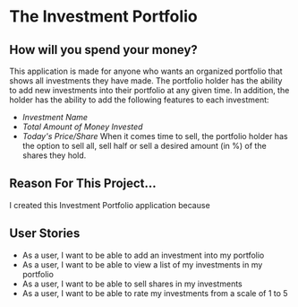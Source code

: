 # The Investment Portfolio

## How will you spend your money? 

This application is made for anyone who wants an organized portfolio that shows all investments they have made. The 
portfolio holder has the ability to add new investments into their portfolio at any given time. In addition, the holder
has the ability to add the following features to each investment: 
- *Investment Name*
- *Total Amount of Money Invested*
- *Today's Price/Share*
When it comes time to sell, the portfolio holder has the option to sell all, sell half or sell a desired amount (in %) 
of the shares they hold. 

## Reason For This Project... 

I created this Investment Portfolio application because 

## User Stories 
- As a user, I want to be able to add an investment into my portfolio 
- As a user, I want to be able to view a list of my investments in my portfolio 
- As a user, I want to be able to sell shares in my investments 
- As a user, I want to be able to rate my investments from a scale of 1 to 5 




